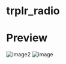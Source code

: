 # trplr_radio

# Preview

![image2](https://github.com/user-attachments/assets/66771306-b91e-4ba9-8d24-60eeb1b6512b)
![image](https://github.com/user-attachments/assets/e9357f92-ed32-4479-91c3-90ef59700103)
